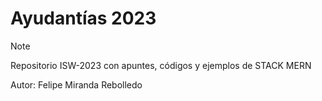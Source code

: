 # Ayudantías 2023

>[!NOTE]
Repositorio ISW-2023 con apuntes, códigos y ejemplos de STACK MERN

Autor: Felipe Miranda Rebolledo

